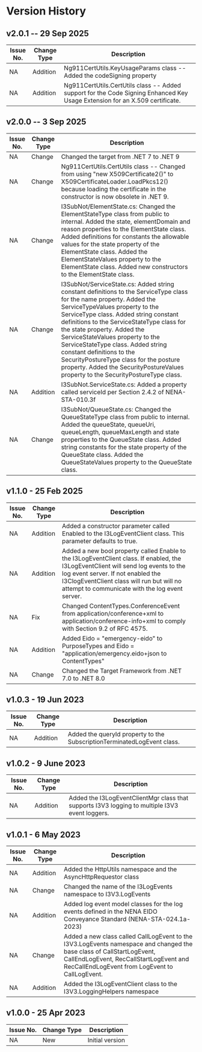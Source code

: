 # Version History

## v2.0.1 -- 29 Sep 2025
| Issue No. | Change Type | Description |
|--------|--------|-------|
| NA | Addition | Ng911CertUtils.KeyUsageParams class -- Added the codeSigning property |
| NA | Addition | Ng911CertUtils.CertUtils class -- Added support for the Code Signing Enhanced Key Usage Extension for an X.509 certificate. |

## v2.0.0 -- 3 Sep 2025
| Issue No. | Change Type | Description |
|--------|--------|-------|
| NA | Change | Changed the target from .NET 7 to .NET 9 |
| NA | Change | Ng911CertUtils.CertUtils class -- Changed from using "new X509Certificate2()" to X509CertificateLoader.LoadPkcs12() because loading the certificate in the constructor is now obsolete in .NET 9. |
| NA | Change | I3SubNot/ElementState.cs: Changed the ElementStateType class from public to internal. Added the state, elementDomain and reason properties to the ElementState class. Added definitions for constants the allowable values for the state property of the ElementState class. Added the ElementStateValues property to the ElementState class. Added new constructors to the ElementState class. |
| NA | Change | I3SubNot/ServiceState.cs: Added string constant definitions to the ServiceType class for the name property. Added the ServiceTypeValues property to the ServiceType class. Added string constant definitions to the ServiceStateType class for the state property. Added the ServiceStateValues property to the ServiceStateType class. Added string constant definitions to the SecurityPostureType class for the posture property. Added the SecurityPostureValues property to the SecurityPostureType class. |
| NA | Addition | I3SubNot.ServiceState.cs: Added a property called serviceId per Section 2.4.2 of NENA-STA-010.3f |
| NA | Change | I3SubNot/QueueState.cs: Changed the QueueStateType class from public to internal. Added the queueState, queueUri, queueLength, queueMaxLength and state properties to the QueueState class. Added string constants for the state property of the QueueState class. Added the QueueStateValues property to the QueueState class. |

## v1.1.0 - 25 Feb 2025
| Issue No. | Change Type | Description |
|--------|--------|-------|
| NA | Addition | Added a constructor parameter called Enabled to the I3LogEventClient class. This parameter defaults to true. |
| NA | Addition | Added a new bool property called Enable to the I3LogEventClient class. If enabled, the I3LogEventClient will send log events to the log event server. If not enabled the I3ClogEventClient class will run but will no attempt to communicate with the log event server. |
| NA | Fix    | Changed ContentTypes.ConferenceEvent from application/conference+xml to application/conference-info+xml to comply with Section 9.2 of RFC 4575. |
| NA | Addition | Added Eido = "emergency-eido" to PurposeTypes and Eido = "application/emergency.eido+json to ContentTypes" |
| NA | Change   | Changed the Target Framework from .NET 7.0 to .NET 8.0 |

## v1.0.3 - 19 Jun 2023
| Issue No. | Change Type | Description |
|--------|--------|-------|
| NA| Addition | Added the queryId property to the SubscriptionTerminatedLogEvent class. |

## v1.0.2 - 9 June 2023
| Issue No. | Change Type | Description |
|--------|--------|-------|
| NA| Addition | Added the I3LogEventClientMgr class that supports I3V3 logging to multiple I3V3 event loggers. |

## v1.0.1 - 6 May 2023
| Issue No. | Change Type | Description |
|--------|--------|-------|
| NA       |  Addition      | Added the HttpUtils namespace and the AsyncHttpRequestor class |
| NA | Change | Changed the name of the I3LogEvents namespace to I3V3.LogEvents |
| NA | Addition | Added log event model classes for the log events defined in the NENA EIDO Conveyance Standard (NENA-STA-024.1a-2023) |
| NA | Change | Added a new class called CallLogEvent to the I3V3.LogEvents namespace and changed the base class of CallStartLogEvent, CallEndLogEvent, RecCallStartLogEvent and RecCallEndLogEvent from LogEvent to CallLogEvent.  |
| NA | Addition | Added the I3LogEventClient class to the I3V3.LoggingHelpers namespace |

## v1.0.0 - 25 Apr 2023
| Issue No. | Change Type | Description |
|--------|--------|-------|
| NA       |  New      | Initial version |



